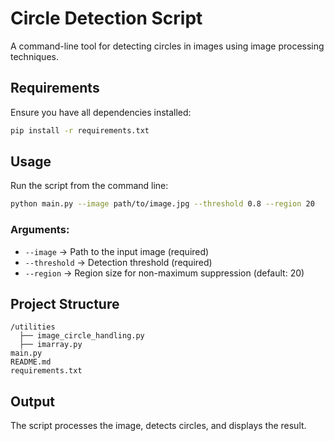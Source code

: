 # Circle Detection Script

A command-line tool for detecting circles in images using image processing techniques.

## Requirements

Ensure you have all dependencies installed:
```sh
pip install -r requirements.txt
```

## Usage

Run the script from the command line:

```sh
python main.py --image path/to/image.jpg --threshold 0.8 --region 20
```

### Arguments:
- `--image` → Path to the input image (required)
- `--threshold` → Detection threshold (required)
- `--region` → Region size for non-maximum suppression (default: 20)

## Project Structure
```
/utilities
  ├── image_circle_handling.py
  ├── imarray.py
main.py
README.md
requirements.txt
```

## Output
The script processes the image, detects circles, and displays the result.

